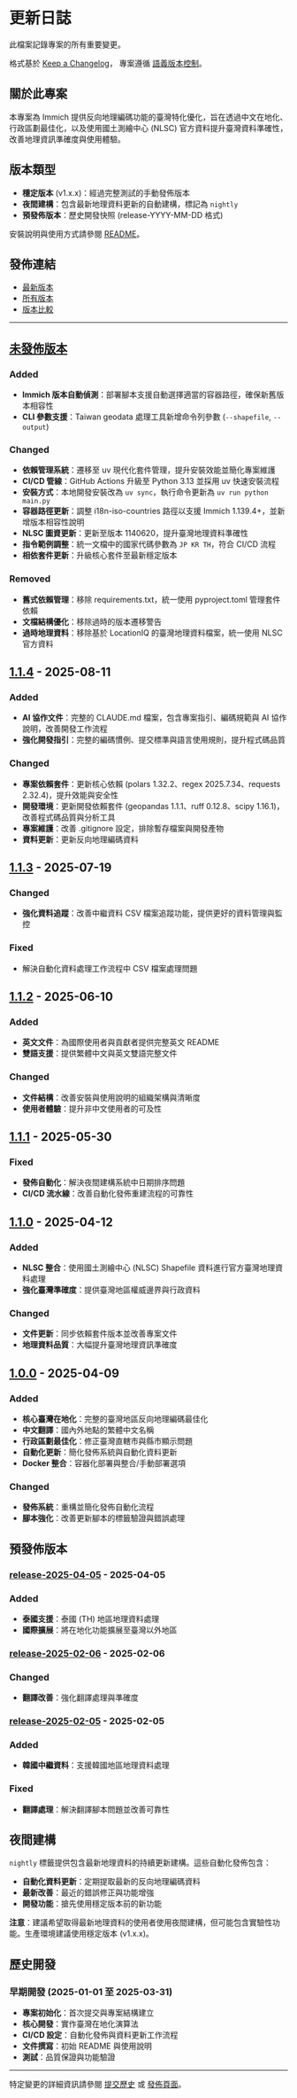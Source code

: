 # 更新日誌

此檔案記錄專案的所有重要變更。

格式基於 [Keep a Changelog](https://keepachangelog.com/en/1.0.0/)，
專案遵循 [語義版本控制](https://semver.org/spec/v2.0.0.html)。

## 關於此專案

本專案為 Immich 提供反向地理編碼功能的臺灣特化優化，旨在透過中文在地化、行政區劃最佳化，以及使用國土測繪中心 (NLSC) 官方資料提升臺灣資料準確性，改善地理資訊準確度與使用體驗。

## 版本類型

- **穩定版本** (v1.x.x)：經過完整測試的手動發佈版本
- **夜間建構**：包含最新地理資料更新的自動建構，標記為 `nightly`
- **預發佈版本**：歷史開發快照 (release-YYYY-MM-DD 格式)

安裝說明與使用方式請參閱 [README](README.md)。

## 發佈連結

- [最新版本](https://github.com/RxChi1d/immich-geodata-zh-tw/releases/latest)
- [所有版本](https://github.com/RxChi1d/immich-geodata-zh-tw/releases)
- [版本比較](https://github.com/RxChi1d/immich-geodata-zh-tw/compare)

---

## [未發佈版本]

### Added
- **Immich 版本自動偵測**：部署腳本支援自動選擇適當的容器路徑，確保新舊版本相容性
- **CLI 參數支援**：Taiwan geodata 處理工具新增命令列參數 (`--shapefile`, `--output`)

### Changed
- **依賴管理系統**：遷移至 uv 現代化套件管理，提升安裝效能並簡化專案維護
- **CI/CD 管線**：GitHub Actions 升級至 Python 3.13 並採用 uv 快速安裝流程
- **安裝方式**：本地開發安裝改為 `uv sync`，執行命令更新為 `uv run python main.py`
- **容器路徑更新**：調整 i18n-iso-countries 路徑以支援 Immich 1.139.4+，並新增版本相容性說明
- **NLSC 圖資更新**：更新至版本 1140620，提升臺灣地理資料準確性
- **指令範例調整**：統一文檔中的國家代碼參數為 `JP KR TH`，符合 CI/CD 流程
- **相依套件更新**：升級核心套件至最新穩定版本

### Removed
- **舊式依賴管理**：移除 requirements.txt，統一使用 pyproject.toml 管理套件依賴
- **文檔結構優化**：移除過時的版本遷移警告
- **過時地理資料**：移除基於 LocationIQ 的臺灣地理資料檔案，統一使用 NLSC 官方資料

## [1.1.4] - 2025-08-11

### Added
- **AI 協作文件**：完整的 CLAUDE.md 檔案，包含專案指引、編碼規範與 AI 協作說明，改善開發工作流程
- **強化開發指引**：完整的編碼慣例、提交標準與語言使用規則，提升程式碼品質

### Changed
- **專案依賴套件**：更新核心依賴 (polars 1.32.2、regex 2025.7.34、requests 2.32.4)，提升效能與安全性
- **開發環境**：更新開發依賴套件 (geopandas 1.1.1、ruff 0.12.8、scipy 1.16.1)，改善程式碼品質與分析工具
- **專案維護**：改善 .gitignore 設定，排除暫存檔案與開發產物
- **資料更新**：更新反向地理編碼資料

## [1.1.3] - 2025-07-19

### Changed
- **強化資料追蹤**：改善中繼資料 CSV 檔案追蹤功能，提供更好的資料管理與監控

### Fixed
- 解決自動化資料處理工作流程中 CSV 檔案處理問題

## [1.1.2] - 2025-06-10

### Added
- **英文文件**：為國際使用者與貢獻者提供完整英文 README
- **雙語支援**：提供繁體中文與英文雙語完整文件

### Changed
- **文件結構**：改善安裝與使用說明的組織架構與清晰度
- **使用者體驗**：提升非中文使用者的可及性

## [1.1.1] - 2025-05-30

### Fixed
- **發佈自動化**：解決夜間建構系統中日期排序問題
- **CI/CD 流水線**：改善自動化發佈重建流程的可靠性

## [1.1.0] - 2025-04-12

### Added
- **NLSC 整合**：使用國土測繪中心 (NLSC) Shapefile 資料進行官方臺灣地理資料處理
- **強化臺灣準確度**：提供臺灣地區權威邊界與行政資料

### Changed
- **文件更新**：同步依賴套件版本並改善專案文件
- **地理資料品質**：大幅提升臺灣地理資訊準確度

## [1.0.0] - 2025-04-09

### Added
- **核心臺灣在地化**：完整的臺灣地區反向地理編碼最佳化
- **中文翻譯**：國內外地點的繁體中文名稱
- **行政區劃最佳化**：修正臺灣直轄市與縣市顯示問題
- **自動化更新**：簡化發佈系統與自動化資料更新
- **Docker 整合**：容器化部署與整合/手動部署選項

### Changed
- **發佈系統**：重構並簡化發佈自動化流程
- **腳本強化**：改善更新腳本的標籤驗證與錯誤處理

## 預發佈版本

### [release-2025-04-05] - 2025-04-05

### Added
- **泰國支援**：泰國 (TH) 地區地理資料處理
- **國際擴展**：將在地化功能擴展至臺灣以外地區

### [release-2025-02-06] - 2025-02-06

### Changed
- **翻譯改善**：強化翻譯處理與準確度

### [release-2025-02-05] - 2025-02-05  

### Added
- **韓國中繼資料**：支援韓國地區地理資料處理

### Fixed
- **翻譯處理**：解決翻譯腳本問題並改善可靠性

## 夜間建構

`nightly` 標籤提供包含最新地理資料的持續更新建構。這些自動化發佈包含：

- **自動化資料更新**：定期提取最新的反向地理編碼資料
- **最新改善**：最近的錯誤修正與功能增強
- **開發功能**：搶先使用穩定版本前的新功能

**注意**：建議希望取得最新地理資料的使用者使用夜間建構，但可能包含實驗性功能。生產環境建議使用穩定版本 (v1.x.x)。

## 歷史開發

### 早期開發 (2025-01-01 至 2025-03-31)

- **專案初始化**：首次提交與專案結構建立
- **核心開發**：實作臺灣在地化演算法
- **CI/CD 設定**：自動化發佈與資料更新工作流程
- **文件撰寫**：初始 README 與使用說明
- **測試**：品質保證與功能驗證

---

特定變更的詳細資訊請參閱 [提交歷史](https://github.com/RxChi1d/immich-geodata-zh-tw/commits/main) 或 [發佈頁面](https://github.com/RxChi1d/immich-geodata-zh-tw/releases)。

[未發佈版本]: https://github.com/RxChi1d/immich-geodata-zh-tw/compare/v1.1.4...HEAD
[1.1.4]: https://github.com/RxChi1d/immich-geodata-zh-tw/compare/v1.1.3...v1.1.4
[1.1.3]: https://github.com/RxChi1d/immich-geodata-zh-tw/compare/v1.1.2...v1.1.3
[1.1.2]: https://github.com/RxChi1d/immich-geodata-zh-tw/compare/v1.1.1...v1.1.2
[1.1.1]: https://github.com/RxChi1d/immich-geodata-zh-tw/compare/v1.1.0...v1.1.1
[1.1.0]: https://github.com/RxChi1d/immich-geodata-zh-tw/compare/v1.0.0...v1.1.0
[1.0.0]: https://github.com/RxChi1d/immich-geodata-zh-tw/compare/cb70535...v1.0.0
[release-2025-04-05]: https://github.com/RxChi1d/immich-geodata-zh-tw/releases/tag/release-2025-04-05
[release-2025-02-06]: https://github.com/RxChi1d/immich-geodata-zh-tw/releases/tag/release-2025-02-06
[release-2025-02-05]: https://github.com/RxChi1d/immich-geodata-zh-tw/releases/tag/release-2025-02-05
